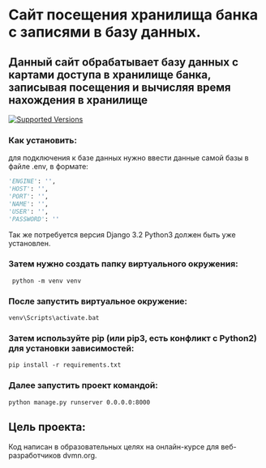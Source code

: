 # Сайт посещения хранилища банка с записями в базу данных.

## Данный сайт обрабатывает базу данных с картами доступа в хранилище банка, записывая посещения и вычисляя время нахождения в хранилище

[![Supported Versions](https://img.shields.io/pypi/pyversions/requests.svg)](https://pypi.org/project/requests)

### Как установить:

для подключения к базе данных нужно ввести данные самой базы в файле .env, в формате:

```python
'ENGINE': '',
'HOST': '',
'PORT': '',
'NAME': '',
'USER': '',
'PASSWORD': ''
```
Так же потребуется версия Django 3.2
Python3 должен быть уже установлен.

### Затем нужно создать папку виртуального окружения:

```shell
 python -m venv venv
```
 
### После запустить виртуальное окружение:

```shell
venv\Scripts\activate.bat
```

### Затем используйте pip (или pip3, есть конфликт с Python2) для установки зависимостей:

```shell
pip install -r requirements.txt
```

### Далее запустить проект командой:

```shell
python manage.py runserver 0.0.0.0:8000
```

## Цель проекта:
Код написан в образовательных целях на онлайн-курсе для веб-разработчиков dvmn.org.
